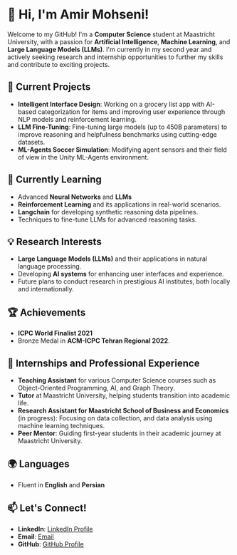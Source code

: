 # 👋 Hi, I'm Amir Mohseni!

Welcome to my GitHub! I'm a **Computer Science** student at Maastricht University, with a passion for **Artificial Intelligence**, **Machine Learning**, and **Large Language Models (LLMs)**. I'm currently in my second year and actively seeking research and internship opportunities to further my skills and contribute to exciting projects.

## 🔭 Current Projects
- **Intelligent Interface Design**: Working on a grocery list app with AI-based categorization for items and improving user experience through NLP models and reinforcement learning.
- **LLM Fine-Tuning**: Fine-tuning large models (up to 450B parameters) to improve reasoning and helpfulness benchmarks using cutting-edge datasets.
- **ML-Agents Soccer Simulation**: Modifying agent sensors and their field of view in the Unity ML-Agents environment.

## 🌱 Currently Learning
- Advanced **Neural Networks** and **LLMs**
- **Reinforcement Learning** and its applications in real-world scenarios.
- **Langchain** for developing synthetic reasoning data pipelines.
- Techniques to fine-tune LLMs for advanced reasoning tasks.

## 💡 Research Interests
- **Large Language Models (LLMs)** and their applications in natural language processing.
- Developing **AI systems** for enhancing user interfaces and experience.
- Future plans to conduct research in prestigious AI institutes, both locally and internationally.

## 🏆 Achievements
- **ICPC World Finalist 2021**
- Bronze Medal in **ACM-ICPC Tehran Regional 2022**.

## 💼 Internships and Professional Experience
- **Teaching Assistant** for various Computer Science courses such as Object-Oriented Programming, AI, and Graph Theory.
- **Tutor** at Maastricht University, helping students transition into academic life.
- **Research Assistant for Maastricht School of Business and Economics** (in progress): Focusing on data collection, and data analysis using machine learning techniques.
- **Peer Mentor**: Guiding first-year students in their academic journey at Maastricht University.
  
## 🌍 Languages
- Fluent in **English** and **Persian**

## 📫 Let's Connect!
- **LinkedIn**: [LinkedIn Profile](https://www.linkedin.com/in/amirreza-mohseni/)
- **Email**: [Email](amir.mohseni@student.maastrichtuniversity.nl)
- **GitHub**: [GitHub Profile](https://github.com/Amir-Mohseni)
